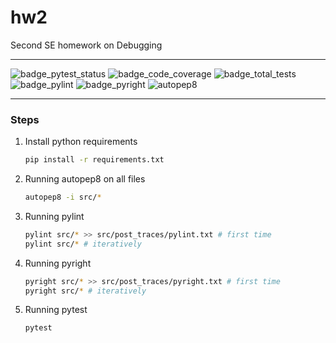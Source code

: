 # hw2
Second SE homework on Debugging

---


![badge_pytest_status]()
![badge_code_coverage]()
![badge_total_tests]()
![badge_pylint]()
![badge_pyright]()
![autopep8](https://img.shields.io/badge/code%20style-autopep8-brightgreen)

---
### Steps
1. Install python requirements
   ```bash
   pip install -r requirements.txt
   ```
2. Running autopep8 on all files
    ```bash
    autopep8 -i src/*
    ```
3. Running pylint
   ```bash
   pylint src/* >> src/post_traces/pylint.txt # first time
   pylint src/* # iteratively
   ```
4. Running pyright
   ```bash
   pyright src/* >> src/post_traces/pyright.txt # first time
   pyright src/* # iteratively
   ```
5. Running pytest
   ```bash
   pytest
   ```